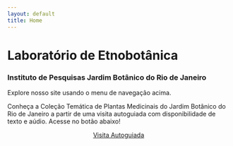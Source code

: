 ```yaml
---
layout: default 
title: Home
---
```

# Laboratório de Etnobotânica
### Instituto de Pesquisas Jardim Botânico do Rio de Janeiro

Explore nosso site usando o menu de navegação acima.

Conheça a Coleção Temática de Plantas Medicinais do Jardim Botânico do Rio de Janeiro a partir de uma visita autoguiada com disponibilidade de texto e aúdio. Acesse no botão abaixo!
<p style="text-align: center;">
    <a href="{{ site.baseurl }}/visite/" class="button-link">Visita Autoguiada</a>
</p>
